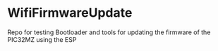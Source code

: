 # WifiFirmwareUpdate
Repo for testing Bootloader and tools for updating the firmware of the PIC32MZ using the ESP
